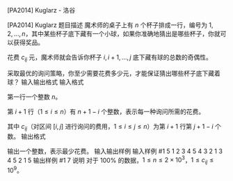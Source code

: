 



[PA2014] Kuglarz - 洛谷














[PA2014] Kuglarz
题目描述
魔术师的桌子上有 $n$ 个杯子排成一行，编号为 $1,2,…,n$，其中某些杯子底下藏有一个小球，如果你准确地猜出是哪些杯子，你就可以获得奖品。

花费 $c_{ij}$ 元，魔术师就会告诉你杯子 $i,i+1,…,j$ 底下藏有球的总数的奇偶性。

采取最优的询问策略，你至少需要花费多少元，才能保证猜出哪些杯子底下藏着球？
输入输出格式
输入格式

第一行一个整数 $n$。

第 $i+1$ 行（$1\le i\le n$）有 $n+1-i$ 个整数，表示每一种询问所需的花费。

其中 $c_{ij}$（对区间 $[i,j]$ 进行询问的费用，$1\le i\le j\le n$）为第 $i+1$ 行第 $j+1-i$ 个数。
输出格式

输出一个整数，表示最少花费。
输入输出样例
输入样例 #1
5
1 2 3 4 5
4 3 2 1
3 4 5
2 1
5
输出样例 #1
7
说明
对于 $100\%$ 的数据，$1\le n\le 2\times 10^3$，$1\le c_{ij}\le 10^9$。






